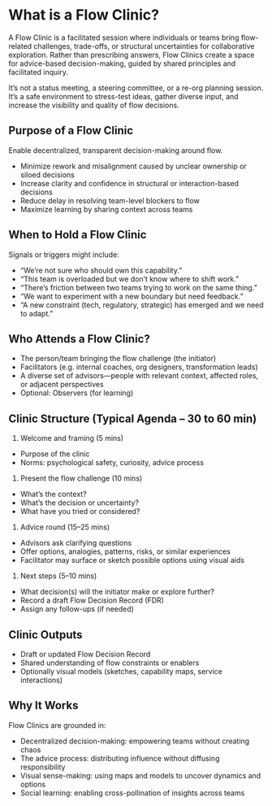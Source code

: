 # What is a Flow Clinic?

A Flow Clinic is a facilitated session where individuals or teams bring   flow-related challenges, trade-offs, or structural uncertainties for collaborative exploration. Rather than prescribing answers, Flow Clinics create a space for advice-based decision-making, guided by shared principles and facilitated inquiry.

It’s not a status meeting, a steering committee, or a re-org planning session. It’s a safe environment to stress-test ideas, gather diverse input, and increase the visibility and quality of flow decisions.

## Purpose of a Flow Clinic

Enable decentralized, transparent decision-making around flow.

- Minimize rework and misalignment caused by unclear ownership or siloed decisions
- Increase clarity and confidence in structural or interaction-based decisions
- Reduce delay in resolving team-level blockers to flow
- Maximize learning by sharing context across teams

## When to Hold a Flow Clinic

Signals or triggers might include:

- “We’re not sure who should own this capability.”
- “This team is overloaded but we don’t know where to shift work.”
- “There’s friction between two teams trying to work on the same thing.”
- “We want to experiment with a new boundary but need feedback.”
- “A new constraint (tech, regulatory, strategic) has emerged and we need to adapt.”

## Who Attends a Flow Clinic?

- The person/team bringing the flow challenge (the initiator)
- Facilitators (e.g. internal coaches, org designers, transformation leads)
- A diverse set of advisors—people with relevant context, affected roles, or adjacent perspectives
- Optional: Observers (for learning)

## Clinic Structure (Typical Agenda – 30 to 60 min)

1. Welcome and framing (5 mins)

- Purpose of the clinic
- Norms: psychological safety, curiosity, advice process

1. Present the flow challenge (10 mins)

- What’s the context?
- What’s the decision or uncertainty?
- What have you tried or considered?

1. Advice round (15–25 mins)

- Advisors ask clarifying questions
- Offer options, analogies, patterns, risks, or similar experiences
- Facilitator may surface or sketch possible options using visual aids

1. Next steps (5–10 mins)

- What decision(s) will the initiator make or explore further?
- Record a draft Flow Decision Record (FDR)
- Assign any follow-ups (if needed)

## Clinic Outputs

- Draft or updated Flow Decision Record
- Shared understanding of flow constraints or enablers
- Optionally visual models (sketches, capability maps, service interactions)

## Why It Works

Flow Clinics are grounded in:

- Decentralized decision-making: empowering teams without creating chaos
- The advice process: distributing influence without diffusing responsibility
- Visual sense-making: using maps and models to uncover dynamics and options
- Social learning: enabling cross-pollination of insights across teams
